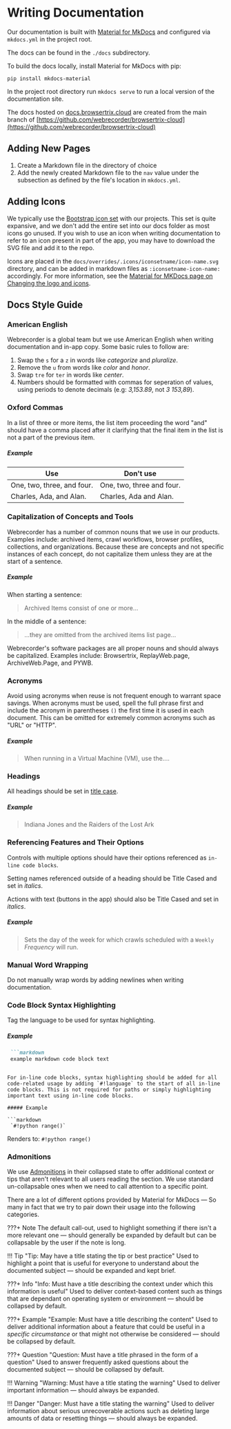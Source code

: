 # Writing Documentation

Our documentation is built with [Material for MkDocs](https://squidfunk.github.io/mkdocs-material/) and configured via `mkdocs.yml` in the project root.

The docs can be found in the `./docs` subdirectory.

To build the docs locally, install Material for MkDocs with pip:

```shell
pip install mkdocs-material
```

In the project root directory run `mkdocs serve` to run a local version of the documentation site.

The docs hosted on [docs.browsertrix.cloud](https://docs.browsertrix.cloud) are created from the main branch of [https://github.com/webrecorder/browsertrix-cloud](https://github.com/webrecorder/browsertrix-cloud)

## Adding New Pages

1. Create a Markdown file in the directory of choice
2. Add the newly created Markdown file to the `nav` value under the subsection as defined by the file's location in `mkdocs.yml`.

## Adding Icons

We typically use the [Bootstrap icon set](https://icons.getbootstrap.com/) with our projects.  This set is quite expansive, and we don't add the entire set into our docs folder as most icons go unused.  If you wish to use an icon when writing documentation to refer to an icon present in part of the app, you may have to download the SVG file and add it to the repo.

Icons are placed in the `docs/overrides/.icons/iconsetname/icon-name.svg` directory, and can be added in markdown files as `:iconsetname-icon-name:` accordingly.  For more information, see the [Material for MKDocs page on Changing the logo and icons](https://squidfunk.github.io/mkdocs-material/setup/changing-the-logo-and-icons/#customization).

## Docs Style Guide

### American English

Webrecorder is a global team but we use American English when writing documentation and in-app copy.  Some basic rules to follow are:

1. Swap the `s` for a `z` in words like _categorize_ and _pluralize_.
2. Remove the `u` from words like _color_ and _honor_.
3. Swap `tre` for `ter` in words like _center_.
4. Numbers should be formatted with commas for seperation of values, using periods to denote decimals (e.g: _3,153.89_, not _3 153,89_).

### Oxford Commas

In a list of three or more items, the list item proceeding the word "and" should have a comma placed after it clarifying that the final item in the list is not a part of the previous item.

##### Example

| Use                           | Don't use                    |
| ----------------------------- | ---------------------------- |
| One, two, three, and four.    | One, two, three and four.    |
| Charles, Ada, and Alan.       | Charles, Ada and Alan.       |

### Capitalization of Concepts and Tools

Webrecorder has a number of common nouns that we use in our products. Examples include: archived items, crawl workflows, browser profiles, collections, and organizations. Because these are concepts and not specific instances of each concept, do not capitalize them unless they are at the start of a sentence.

##### Example

When starting a sentence: 
> Archived Items consist of one or more...

In the middle of a sentence:

> ...they are omitted from the archived items list page...

Webrecorder's software packages are all proper nouns and should always be capitalized.  Examples include: Browsertrix, ReplayWeb.page, ArchiveWeb.Page, and PYWB.

### Acronyms

Avoid using acronyms when reuse is not frequent enough to warrant space savings. When acronyms must be used, spell the full phrase first and include the acronym in parentheses `()` the first time it is used in each document.  This can be omitted for extremely common acronyms such as "URL" or "HTTP".

##### Example

> When running in a Virtual Machine (VM), use the....

### Headings

All headings should be set in [title case](https://en.wikipedia.org/wiki/Title_case).

##### Example

> Indiana Jones and the Raiders of the Lost Ark

### Referencing Features and Their Options

Controls with multiple options should have their options referenced as `in-line code blocks`.

Setting names referenced outside of a heading should be Title Cased and set in _italics_.

Actions with text (buttons in the app) should also be Title Cased and set in _italics_.

##### Example

> Sets the day of the week for which crawls scheduled with a `Weekly` _Frequency_ will run.

### Manual Word Wrapping

Do not manually wrap words by adding newlines when writing documentation.

### Code Block Syntax Highlighting

Tag the language to be used for syntax highlighting.

##### Example

```markdown
 ```markdown
 example markdown code block text
 ```
```

For in-line code blocks, syntax highlighting should be added for all code-related usage by adding `#!language` to the start of all in-line code blocks. This is not required for paths or simply highlighting important text using in-line code blocks.

##### Example

```markdown
 `#!python range()`
```

Renders to: `#!python range()`

### Admonitions

We use [Admonitions](https://squidfunk.github.io/mkdocs-material/reference/admonitions/) in their collapsed state to offer additional context or tips that aren't relevant to all users reading the section. We use standard un-collapsable ones when we need to call attention to a specific point.

There are a lot of different options provided by Material for MkDocs — So many in fact that we try to pair down their usage into the following categories.

???+ Note
    The default call-out, used to highlight something if there isn't a more relevant one — should generally be expanded by default but can be collapsable by the user if the note is long.

!!! Tip "Tip: May have a title stating the tip or best practice"
    Used to highlight a point that is useful for everyone to understand about the documented subject — should be expanded and kept brief.

???+ Info "Info: Must have a title describing the context under which this information is useful"
    Used to deliver context-based content such as things that are dependant on operating system or environment — should be collapsed by default.

???+ Example "Example: Must have a title describing the content"
    Used to deliver additional information about a feature that could be useful in a _specific circumstance_ or that might not otherwise be considered — should be collapsed by default.

???+ Question "Question: Must have a title phrased in the form of a question"
    Used to answer frequently asked questions about the documented subject — should be collapsed by default.

!!! Warning "Warning: Must have a title stating the warning"
    Used to deliver important information — should always be expanded.

!!! Danger "Danger: Must have a title stating the warning"
    Used to deliver information about serious unrecoverable actions such as deleting large amounts of data or resetting things — should always be expanded.
